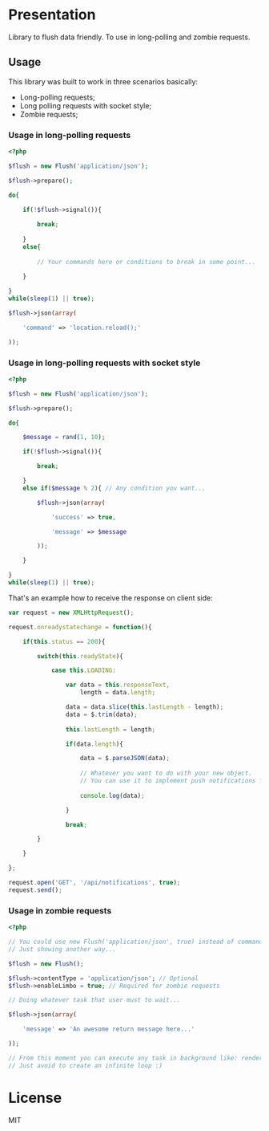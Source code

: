 # Presentation

Library to flush data friendly. To use in long-polling and zombie requests.

## Usage

This library was built to work in three scenarios basically:

* Long-polling requests;
* Long polling requests with socket style;
* Zombie requests;

### Usage in long-polling requests
```php
<?php

$flush = new Flush('application/json');

$flush->prepare();

do{

    if(!$flush->signal()){
    
        break;
    
    }
    else{
    
        // Your commands here or conditions to break in some point...
    
    }

}
while(sleep(1) || true);

$flush->json(array(

    'command' => 'location.reload();'

));
```

### Usage in long-polling requests with socket style

```php
<?php

$flush = new Flush('application/json');

$flush->prepare();

do{

    $message = rand(1, 10);

    if(!$flush->signal()){

        break;

    }
    else if($message % 2){ // Any condition you want...

        $flush->json(array(

            'success' => true,

            'message' => $message

        ));

    }

}
while(sleep(1) || true);
```

That's an example how to receive the response on client side:

```javascript
var request = new XMLHttpRequest();

request.onreadystatechange = function(){

    if(this.status == 200){

        switch(this.readyState){

            case this.LOADING:

                var data = this.responseText,
                    length = data.length;

                data = data.slice(this.lastLength - length);
                data = $.trim(data);
                
                this.lastLength = length;

                if(data.length){

                    data = $.parseJSON(data);
                    
                    // Whatever you want to do with your new object.
                    // You can use it to implement push notifications for example...
                    
                    console.log(data);

                }

                break;

        }

    }

};

request.open('GET', '/api/notifications', true);
request.send();
```

### Usage in zombie requests
```php
<?php

// You could use new Flush('application/json', true) instead of commands bellow.
// Just showing another way...

$flush = new Flush();

$flush->contentType = 'application/json'; // Optional
$flush->enableLimbo = true; // Required for zombie requests

// Doing whatever task that user must to wait...

$flush->json(array(

    'message' => 'An awesome return message here...'

));

// From this moment you can execute any task in background like: render a PDF, send emails or fire some slow script.
// Just avoid to create an infinite loop :)
```

# License

MIT

